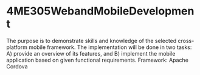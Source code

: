 # 4ME305WebandMobileDevelopment
The purpose is to demonstrate skills and knowledge of the selected cross-platform mobile framework. The implementation will be done in two tasks: A) provide an overview of its features, and B) implement the mobile application based on given functional requirements. Framework: Apache Cordova

